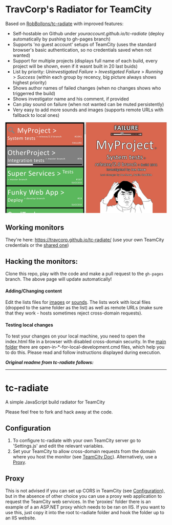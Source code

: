 TravCorp's Radiator for TeamCity
==========
Based on [RobBollons/tc-radiate](https://github.com/RobBollons/tc-radiate) with improved features:
* Self-hostable on Github under _youraccount.github.io/tc-radiate_ (deploy automatically by pushing to gh-pages branch)
* Supports 'no guest account' setups of TeamCity (uses the standard browser's basic authentication, so no credentials saved when not wanted)
* Support for multiple projects (displays full name of each build, every project will be shown, even if it wasnt built in 20 last buids)
* List by priority: _Uninvestigated Failure_ > _Investigated Failure_ > _Running_ > _Success_ (within each group by recency, big picture always shows highest priority)
* Shows author names of failed changes (when no changes shows who triggerred the build)
* Shows investigator name and his comment, if provided
* Can play sound on failure (when not wanted can be muted persistently)
* Very easy to add more sounds and images (supports remote URLs with fallback to local ones)

<img src="screenshot.jpg" width="600" />


Working monitors
-------------
They're here: https://travcorp.github.io/tc-radiate/
(use your own TeamCity credentials or the [shared one](http://ttcwiki/display/itropics/Passwords+to+production#Passwordstoproduction-teamcitysharedaccount))

Hacking the monitors:
-------------
Clone this repo, play with the code and make a pull request to the `gh-pages` branch. The above page will update automatically!

#### Adding/Changing content
Edit the lists files for [images](https://github.com/travcorp/tc-radiate/blob/gh-pages/Content/images/!List.js) or [sounds](https://github.com/travcorp/tc-radiate/blob/gh-pages/Content/sounds/!List.js). The lists work with local files (dropped to the same folder as the list) as well as remote URLs (make sure that they work - hosts sometimes reject cross-domain requests).

#### Testing local changes
To test your changes on your local machine, you need to open the index.html file in a browser with disabled cross-domain security. In the [main folder](https://github.com/travcorp/tc-radiate) there are open-in-*-for-local-development.cmd files, which help you to do this. Please read and follow instructions displayed during execution.


**_Original readme from tc-radiate follows:_**

-------------

tc-radiate
==========
A simple JavaScript build radiator for TeamCity

Please feel free to fork and hack away at the code.

Configuration
-------------
1. To configure tc-radiate with your own TeamCity server go to 'Settings.js' and edit the relevant variables.
2. Set your TeamCity to allow cross-domain requests from the domain where you host the monitor (see [TeamCity Doc](https://confluence.jetbrains.com/display/TCD9/REST+API#RESTAPI-CORSSupport)). Alternatively, use a [Proxy](#proxy).

Proxy
-----
This is not advised if you can set up CORS in TeamCity (see [Configuration](#configuration)), but in the absence of other choice you can use a proxy web application to request the TeamCity web services. In the 'proxies' folder there is an example of a an ASP.NET proxy which needs to be ran on IIS. If you want to use this, just copy it into the root tc-radiate folder and hook the folder up to an IIS website.
